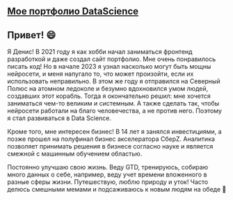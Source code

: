 ## [Мое портфолио DataScience](https://github.com/the13den/yandex_practicum_ds_projects)

## Привет! 😄

  Я Денис! В 2021 году я как хобби начал заниматься фронтенд разработкой и даже создал сайт портфолио. Мне очень понравилось писать код! Но в начале 2023 я узнал насколько могут быть мощны нейросети, и меня напугало то, что может произойти, если их использовать неправильно. В этом же году я отправился на Северный Полюс на атомном ледоколе и безумно вдохновился умом людей, создавших этот корабль. Тогда я окончательно решил: мне хочется заниматься чем-то великим и системным. А также сделать так, чтобы нейросети работали на благо человечества, а не против него. Поэтому я стал развиваться в Data Science. 

  Кроме того, мне интересен бизнес! В 14 лет я занялся инвестициями, а позже прошел на полуфинал бизнес акселератора СберZ. Аналитика позволяет принимать решения в бизнесе согласно науке и является смежной с машинным обучением областью.

  Постоянно улучшаю свою жизнь. Веду GTD, тренируюсь, собираю много данных о себе, например, веду учет времени вложенного в разные сферы жизни. Путешествую, люблю природу и уток! Часто делюсь смешными мемами и подсаживаюсь к новым людям на обеде 🤝
